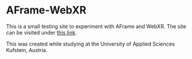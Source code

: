 # AFrame-WebXR

This is a small testing site to experiment with AFrame and WebXR. The site can be visited under [this link](https://maiertbi.github.io/AFrameWebXR_Testing/).

This was created while studying at the University of Applied Sciences Kufstein, Austria.
